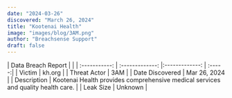 ```yaml
---
date: "2024-03-26"
discovered: "March 26, 2024"
title: "Kootenai Health"
image: "images/blog/3AM.png"
author: "Breachsense Support"
draft: false
---
```


| Data Breach Report           |              | 
| :-----------: | :-------------:     |:-------------:    | :-----:|
| Victim      | kh.org      | 
| Threat Actor      | 3AM      | 
| Date Discovered      | Mar 26, 2024      | 
| Description      | Kootenai Health provides comprehensive medical services and quality health care.      | 
| Leak Size      | Unknown      | 

